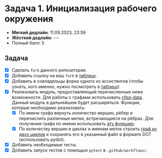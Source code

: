 # Задача 1. Инициализация рабочего окружения

* **Мягкий дедлайн**: 11.09.2023, 23:59
* **Жёсткий дедлайн**: ---
* Полный балл: 5

## Задача

- [x] Сделать `fork` данного репозитория.
- [x] Добавить ссылку на ваш `fork` в [таблицу](https://docs.google.com/spreadsheets/d/1-vx82auNr0PQDQ3SwA7IYewZyOC9iHIaoX1w1qRUZ3I/edit?usp=sharing).
- [x] Добавить в совладельцы форка одного из ассистентов (чтобы узнать, кого именно, нужно посмотреть в [таблицу](https://docs.google.com/spreadsheets/d/1-vx82auNr0PQDQ3SwA7IYewZyOC9iHIaoX1w1qRUZ3I/edit?usp=sharing))
- [x] Реализовать модуль, предоставляющий перечисленные ниже возможности. Для работы с графами использовать [cfpq-data](https://formallanguageconstrainedpathquerying.github.io/CFPQ_Data/tutorial.html#graphs). Данный модуль в дальнейшем будет расширяться. Функции, которые необходимо реализовать:
  - [x] По имени графа вернуть количество вершин, рёбер и перечислить различные метки, встречающиеся на рёбрах. Для получения графа по имени использовать [эту функцию](https://formallanguageconstrainedpathquerying.github.io/CFPQ_Data/tutorial.html#get-a-real-graph).
  - [x] По количеству вершин в циклах и именам меток строить [граф из двух циклов](https://formallanguageconstrainedpathquerying.github.io/CFPQ_Data/reference/graphs/generated/cfpq_data.graphs.generators.labeled_two_cycles_graph.html#cfpq_data.graphs.generators.labeled_two_cycles_graph) и сохранять его в указанный файл в формате DOT (использовать pydot).
- [x] Добавить необходимые тесты.
- [x] Добавить запуск тестов с помощью `pytest` в `.github/workflows/`.

